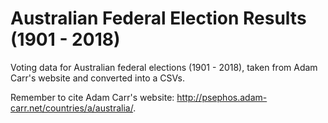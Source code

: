 # Australian Federal Election Results (1901 - 2018)
Voting data for Australian federal elections (1901 - 2018), taken from Adam Carr's website and converted into a CSVs.

Remember to cite Adam Carr's website: http://psephos.adam-carr.net/countries/a/australia/.